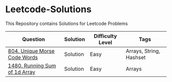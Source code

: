 # Leetcode-Solutions
This Repository contains Solutions for Leetcode Problems


| Question | Solution | Difficulty Level | Tags |
| --- | --- | --- | --- |
| [804. Unique Morse Code Words](https://leetcode.com/problems/unique-morse-code-words/) | Solution | Easy | Arrays, String, Hashset |
| [1480. Running Sum of 1d Array](https://leetcode.com/problems/running-sum-of-1d-array/) | Solution | Easy | Arrays |
